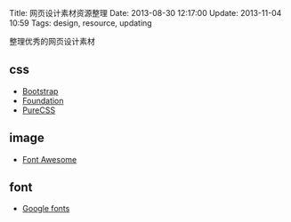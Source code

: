 Title: 网页设计素材资源整理
Date: 2013-08-30 12:17:00
Update: 2013-11-04 10:59
Tags: design, resource, updating 

整理优秀的网页设计素材

## css

*  [Bootstrap](http://getbootstrap.com/)
*  [Foundation](http://foundation.zurb.com/)
*  [PureCSS](http://purecss.io/)

## image

*  [Font Awesome](http://fortawesome.github.io/Font-Awesome/)

## font

*  [Google fonts](http://www.google.com/fonts)

